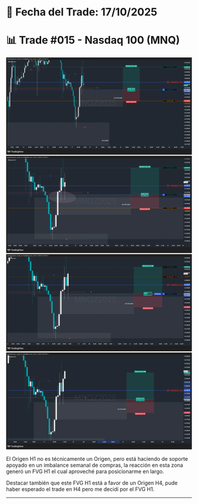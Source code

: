 # 📅 Fecha del Trade: 17/10/2025
# 📊 Trade #015 - Nasdaq 100 (MNQ)

![Gráfico del Trade](trade_015.png) <!-- Asegúrate que el nombre coincida exactamente -->
![Gráfico del Trade](trade_015-2.png) <!-- Asegúrate que el nombre coincida exactamente -->
![Gráfico del Trade](trade_015-3.png) <!-- Asegúrate que el nombre coincida exactamente -->
![Gráfico del Trade](trade_015-4.png) <!-- Asegúrate que el nombre coincida exactamente -->

El Origen H1 no es técnicamente un Origen, pero está haciendo de soporte apoyado en un imbalance semanal de compras, la reacción en esta zona generó un FVG H1 el cual aproveché para posicionarme en largo.

Destacar también que este FVG H1 está a favor de un Origen H4, pude haber esperado el trade en H4 pero me decidí por el FVG H1.



---

